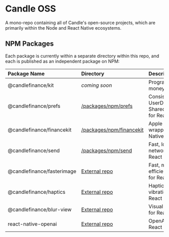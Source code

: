# Candle OSS

A mono-repo containing all of Candle's open-source projects, which are primarily within the Node and React Native ecosystems.

## NPM Packages

Each package is currently within a separate directory within this repo, and each is published as an independent package on NPM:

| Package Name | Directory | Description | Downloads |
| :-- | :--| :-- | :-- |
| @candlefinance/kit | *coming soon* | Program your money... | | |
| @candlefinance/prefs | [/packages/npm/prefs](packages/npm/prefs) | Consistent UserDefaults & SharedPreferences for React Native | <a href="https://www.npmjs.com/package/@candlefinance%2Fprefs"><img src="https://img.shields.io/npm/dm/@candlefinance%2Fprefs" alt="npm downloads" /></a> |
| @candlefinance/financekit | [/packages/npm/financekit](packages/npm/financekit) | Apple FinanceKit wrapper for React Native | <a href="https://www.npmjs.com/package/@candlefinance%2Ffinancekit"><img src="https://img.shields.io/npm/dm/@candlefinance%2Ffinancekit" alt="npm downloads" /></a> |
| @candlefinance/send | [/packages/npm/send](packages/npm/send) | Fast, low-level networking for React Native | <a href="https://www.npmjs.com/package/@candlefinance%2Fsend"><img src="https://img.shields.io/npm/dm/@candlefinance%2Fsend" alt="npm downloads" /></a> |
| @candlefinance/fasterimage | [External repo](https://github.com/candlefinance/faster-image) | Fast, memory-efficient images for React Native | <a href="https://www.npmjs.com/package/@candlefinance%2Ffaster-image"><img src="https://img.shields.io/npm/dm/@candlefinance%2Ffaster-image" alt="npm downloads" /></a> |
| @candlefinance/haptics | [External repo](https://github.com/candlefinance/haptics) | Haptics & vibrations for React Native | <a href="https://www.npmjs.com/package/@candlefinance%2Fhaptics"><img src="https://img.shields.io/npm/dm/@candlefinance%2Fhaptics" alt="npm downloads" /></a> |
| @candlefinance/blur-view | [External repo](https://github.com/candlefinance/blur-view) | Visual effect views for React Native | <a href="https://www.npmjs.com/package/@candlefinance%2Fblur-view"><img src="https://img.shields.io/npm/dm/@candlefinance%2Fblur-view" alt="npm downloads" /></a> |
| react-native-openai | [External repo](https://github.com/candlefinance/react-native-openai) | OpenAI API for React Native | <a href="https://www.npmjs.com/package/react-native-openai"><img src="https://img.shields.io/npm/dm/react-native-openai" alt="npm downloads" /></a> |
